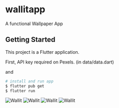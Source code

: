 # wallitapp

A functional Wallpaper App

## Getting Started

This project is a Flutter application.

First, API key required on Pexels. (in data/data.dart)

and 

``` bash
# install and run app
$ flutter pub get
$ flutter run
```

![Wallit](https://raw.github.com/hakankoralturk/Wall-it/master/screenshot1.png)
![Wallit](https://raw.github.com/hakankoralturk/Wall-it/master/screenshot3.png)
![Wallit](https://raw.github.com/hakankoralturk/Wall-it/master/screenshot4.png)
![Wallit](https://raw.github.com/hakankoralturk/Wall-it/master/screenshot5.png)